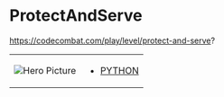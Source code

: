 # ProtectAndServe 

https://codecombat.com/play/level/protect-and-serve?
<table>
<tr>
<td>

![Hero Picture](hero.png?raw=true "Hero Picture")

</td>
<td>
<ul>
<li>

[PYTHON](ProtectAndServe.py)

</li>
</td>
</tr>
<table>
